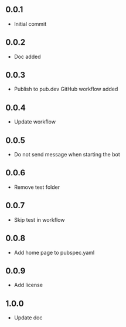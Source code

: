 ## 0.0.1

* Initial commit

## 0.0.2

* Doc added

## 0.0.3

* Publish to pub.dev GitHub workflow added

## 0.0.4

* Update workflow

## 0.0.5

* Do not send message when starting the bot

## 0.0.6

* Remove test folder

## 0.0.7

* Skip test in workflow

## 0.0.8

* Add home page to pubspec.yaml

## 0.0.9

* Add license

## 1.0.0

* Update doc
